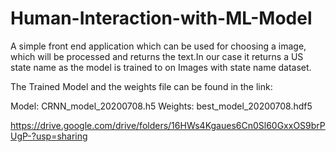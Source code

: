 # Human-Interaction-with-ML-Model
A simple front end application which can be used for choosing a image, which will be processed and returns the text.In our case it returns a US state name as the model is trained to on Images with state name  dataset.


The Trained Model and the weights file can be found in the link:

Model: CRNN_model_20200708.h5
Weights: best_model_20200708.hdf5


https://drive.google.com/drive/folders/16HWs4Kgaues6Cn0Sl60GxxOS9brPUgP-?usp=sharing
